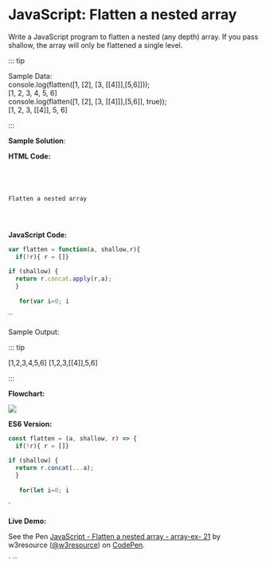 # JavaScript: Flatten a nested array

Write a JavaScript program to flatten a nested (any depth) array. If you pass shallow, the array will only be flattened a single level.

::: tip

Sample Data:  
console.log(flatten(\[1, \[2\], \[3, \[\[4\]\]\],\[5,6\]\]));  
\[1, 2, 3, 4, 5, 6\]  
console.log(flatten(\[1, \[2\], \[3, \[\[4\]\]\],\[5,6\]\], true));  
\[1, 2, 3, \[\[4\]\], 5, 6\]

:::

**Sample Solution**:

**HTML Code:**

```html




Flatten a nested array





```

**JavaScript Code:**

```js
var flatten = function(a, shallow,r){
  if(!r){ r = []}
   
if (shallow) {
  return r.concat.apply(r,a);
  }
      
   for(var i=0; i

```

``

Sample Output:

::: tip

[1,2,3,4,5,6]
[1,2,3,[[4]],5,6]

:::

**Flowchart:**

![](https://www.w3resource.com/w3r_images/javascript-array-exercise-21.png)  

**ES6 Version:**

```javascript
const flatten = (a, shallow, r) => {
  if(!r){ r = []}
   
if (shallow) {
  return r.concat(...a);
  }
      
   for(let i=0; i
```

`

**Live Demo:**

<section class="expand-codepen"><p data-height="380" data-theme-id="dark" data-slug-hash="ZXyGmy" data-default-tab="js,result" data-user="w3resource" data-embed-version="2" data-pen-title="JavaScript - Flatten a nested array - array-ex- 21" data-editable="true" class="codepen">See the Pen <a href="https://codepen.io/w3resource/pen/ZXyGmy/">JavaScript - Flatten a nested array - array-ex- 21</a> by w3resource (<a href="https://codepen.io/w3resource">@w3resource</a>) on <a href="https://codepen.io">CodePen</a>.</p><codepen></codepen></section>

  
` ``